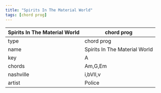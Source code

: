 ```yaml
---
title: "Spirits In The Material World"
tags: [chord prog]
---
```


|Spirits In The Material World|chord prog|
|---|---|
|type|chord prog|
|name|Spirits In The Material World|
|key|A|
|chords|Am,G,Em|
|nashville|i,bVII,v|
|artist|Police|
